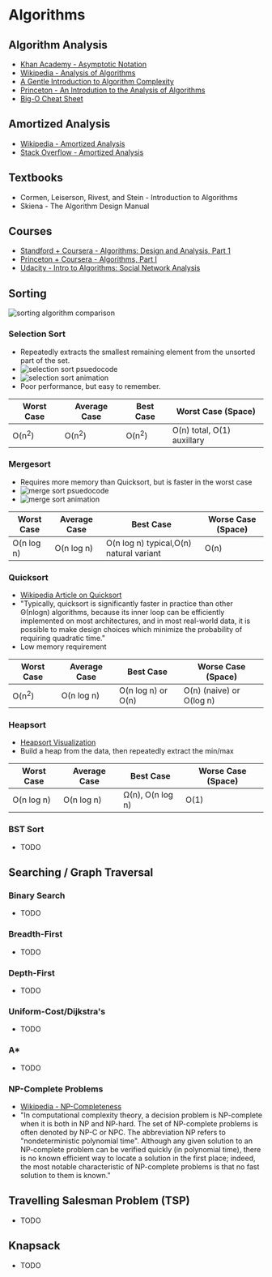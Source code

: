 # Algorithms

## Algorithm Analysis
* [Khan Academy - Asymptotic Notation](https://www.khanacademy.org/computing/computer-science/algorithms/asymptotic-notation/a/asymptotic-notation)
* [Wikipedia - Analysis of Algorithms](https://en.wikipedia.org/wiki/Analysis_of_algorithms)
* [A Gentle Introduction to Algorithm Complexity](http://discrete.gr/complexity/)
* [Princeton - An Introdution to the Analysis of Algorithms](http://aofa.cs.princeton.edu/home/)
* [Big-O Cheat Sheet](https://drive.google.com/folderview?id=0B9l0_ldK09SOfjE3R1c2LTcxSU8xSGxXNkJpOF9iQ0JMV1NLUDhnUmlXVm50R0tLTGFUeEE)

## Amortized Analysis
* [Wikipedia - Amortized Analysis](https://en.wikipedia.org/wiki/Amortized_analysis)
* [Stack Overflow - Amortized Analysis](http://stackoverflow.com/questions/11102585/what-is-amortized-analysis-of-algorithms)

## Textbooks
* Cormen, Leiserson, Rivest, and Stein - Introduction to Algorithms
* Skiena - The Algorithm Design Manual

## Courses
* [Standford + Coursera - Algorithms: Design and Analysis, Part 1](https://www.coursera.org/course/algo)
* [Princeton + Coursera - Algorithms, Part I](https://www.coursera.org/course/algs4partI)
* [Udacity - Intro to Algorithms: Social Network Analysis](https://www.udacity.com/course/intro-to-algorithms--cs215)

## Sorting
![sorting algorithm comparison](https://d262ilb51hltx0.cloudfront.net/max/800/1*w3vKy_JFKd50dixxFkpPPg.png)

### Selection Sort
* Repeatedly extracts the smallest remaining element from the unsorted part of the set.
* ![selection sort psuedocode](https://lh3.googleusercontent.com/9U_qAi6-IepChS14HEFKXYbpxc3ydStU96qK3VkA3i9BzO8KxXqSNFXgxgJNyFHR9h-QvAx9aVRxCtJGaA-4DtUoZtqvA4GpLf6-1fWAhHljIKgagnhDoR3-Sc65LZhoal3y3mut5qFA-lY-XZDn85BuLLC0xi_35ao_JBhkHpp0iAmY9kJxzJXMVMei84c7P9Y9qtEprTmRtherRo0W9BmOyHIT4kryv4hrzxcPBcOzWsovbHwn4aJMGEn9cVJ1984IB31-Z4vDBGjQPig79DeFXl8FZDEzbx7y1Z4Y9KBSfivdQG1NneKn5pYS64tFyUsZWj9kzD2YECMlfMVImniNBFn0xHb452FPD4IQKtPeiv2E4Xzzc4HSTvypFmuEjExkmt7oewESAxeYQPVp5XqIUgrsGvamSm8msUsPugi7MBnh72VgWPQhKHboFej7mzXNHiuiZyeOPO1YndQGroyjKqt3GhHUpgCDtqfHltKRUe1UGlagIN2HAwXy0iCmP0bIRu5TRJHthF55x5hynCa4UZUh5iMYRYkthDR8U_xmpvICSlJP4BQ2LZrXEGDuz48kpYYJzdC0kCFF0nyR2-qpJMGUE38=w248-h90-no)
* ![selection sort animation](https://upload.wikimedia.org/wikipedia/commons/thumb/b/b0/Selection_sort_animation.gif/250px-Selection_sort_animation.gif)
* Poor performance, but easy to remember.

| Worst Case       | Average Case     | Best Case        | Worst Case (Space)         |
|------------------|------------------|------------------|----------------------------|
| O(n<sup>2</sup>) | O(n<sup>2</sup>) | O(n<sup>2</sup>) | O(n) total, O(1) auxillary |

### Mergesort
  * Requires more memory than Quicksort, but is faster in the worst case
  * ![merge sort psuedocode](http://www2.hawaii.edu/~suthers/courses/ics311s16/Notes/Topic-02/code-merge-sort.jpg)
  * ![merge sort animation](https://upload.wikimedia.org/wikipedia/commons/c/cc/Merge-sort-example-300px.gif)

| Worst Case | Average Case | Best Case                               | Worse Case (Space) |
|------------|--------------|-----------------------------------------|--------------------|
| O(n log n) | O(n log n)   | O(n log n) typical,O(n) natural variant | O(n)               |

### Quicksort
 * [Wikipedia Article on Quicksort](https://en.wikipedia.org/wiki/Quicksort)
 * "Typically, quicksort is significantly faster in practice than other Θ(nlogn) algorithms, because its inner loop can be efficiently implemented on most architectures, and in most real-world data, it is possible to make design choices which minimize the probability of requiring quadratic time."
 * Low memory requirement

| Worst Case       | Average Case | Best Case          | Worse Case (Space)       |
|------------------|--------------|--------------------|--------------------------|
| O(n<sup>2</sup>) | O(n log n)   | O(n log n) or O(n) | O(n) (naive) or O(log n) |

### Heapsort
* [Heapsort Visualization](https://www.cs.usfca.edu/~galles/visualization/HeapSort.html)
* Build a heap from the data, then repeatedly extract the min/max

| Worst Case       | Average Case | Best Case          | Worse Case (Space)       |
|------------------|--------------|--------------------|--------------------------|
| O(n log n)       | O(n log n)   | Ω(n), O(n log n)   | O(1)                     |

### BST Sort
* TODO

## Searching / Graph Traversal

### Binary Search
* TODO

### Breadth-First
* TODO

### Depth-First
* TODO

### Uniform-Cost/Dijkstra's
* TODO

### A*
* TODO

### NP-Complete Problems
* [Wikipedia - NP-Completeness](https://en.wikipedia.org/wiki/NP-completeness)
* "In computational complexity theory, a decision problem is NP-complete when it is both in NP and NP-hard. The set of NP-complete problems is often denoted by NP-C or NPC. The abbreviation NP refers to "nondeterministic polynomial time". Although any given solution to an NP-complete problem can be verified quickly (in polynomial time), there is no known efficient way to locate a solution in the first place; indeed, the most notable characteristic of NP-complete problems is that no fast solution to them is known."

## Travelling Salesman Problem (TSP)
* TODO

## Knapsack
* TODO
